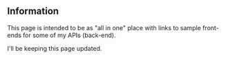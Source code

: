 Information
-----------
This page is intended to be as "all in one" place with links to sample front-ends for some of my APIs (back-end).

I'll be keeping this page updated.
